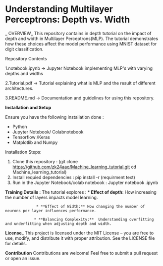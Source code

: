 # Understanding Multilayer Perceptrons: Depth vs. Width
_
OVERVIEW_
This repository contains in depth tutorial on the impact of depth and width in Multilayer Perceptrons(MLP). The tutorial demonstrates how these choices affect the model performance using MNIST dataset for digit classification.

Repository Contents

1.notebook.ipynb -> Jupyter Notebook implementing MLP's with varying depths and widths

2.Tutorial.pdf -> Tutorial explaining what is MLP and the result of different architectures.

3.README.md -> Documentation and guidelines for using this repository.

**Installation and Setup**

Ensure you have the following installation done :

* Python 
* Jupyter Notebook/ Colabnotebook
* Tensorflow /Keras
* Matplotlib and Numpy

Installation Steps:

1. Clone this repository : (git clone https://github.com/zk24aao/Machine_learning_tutorial.git
cd Machine_learning_tutorial)
2. Install requied dependencies : pip install -r (requirment text)
3. Run in the Jupyter Notebook/colab notebook : Jupyter notebook .ipynb

**Training  Details :**
The tutorial explores :
                  * **Effect of depth**: How increasing the number of layers impacts model learning.

                  
                  * **Effect of Width:** How changing the number of neurons per layer influences performance.
                  
                 * **Balancing Complexity:**  Understanding overfitting and underfitting when adjusting depth and width.


**License**_
This project is licensed under the MIT License – you are free to use, modify, and distribute it with proper attribution. See the LICENSE file for details.

**Contribution**
Contributions are welcome! Feel free to submit a pull request or open an issue.
 
